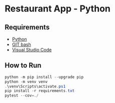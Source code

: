 # Restaurant App - Python

## Requirements

- [Python](https://www.python.org/downloads/)
- [GIT bash](https://git-scm.com/downloads)
- [Visual Studio Code](https://code.visualstudio.com/download)

## How to Run

```powershell
python -m pip install --upgrade pip
python -m venv venv
.\venv\Scripts\activate.ps1
pip install -r requirements.txt
pytest --cov=./

```
